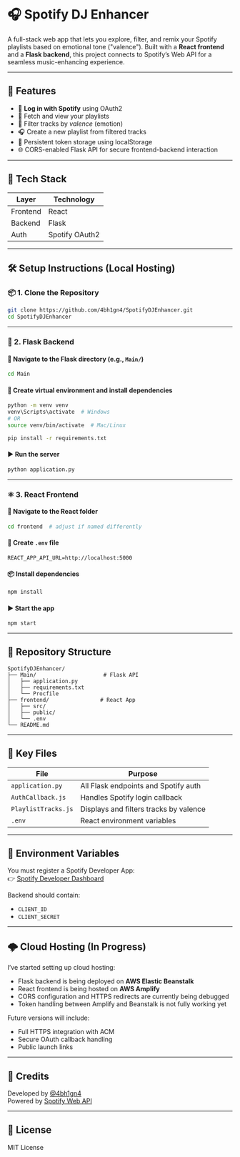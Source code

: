 # 🎧 Spotify DJ Enhancer

A full-stack web app that lets you explore, filter, and remix your Spotify playlists based on emotional tone ("valence"). Built with a **React frontend** and a **Flask backend**, this project connects to Spotify’s Web API for a seamless music-enhancing experience.

---

## 🚀 Features

- 🎵 **Log in with Spotify** using OAuth2
- 📂 Fetch and view your playlists
- 🧠 Filter tracks by *valence* (emotion)
- 🎧 Create a new playlist from filtered tracks
- 🔄 Persistent token storage using localStorage
- 🌐 CORS-enabled Flask API for secure frontend-backend interaction

---

## 🧱 Tech Stack

| Layer     | Technology                          |
|-----------|--------------------------------------|
| Frontend  | React                                |
| Backend   | Flask                                |
| Auth      | Spotify OAuth2                       |

---

## 🛠️ Setup Instructions (Local Hosting)

### 📦 1. Clone the Repository

```bash
git clone https://github.com/4bh1gn4/SpotifyDJEnhancer.git
cd SpotifyDJEnhancer
```

---

### 🧪 2. Flask Backend

#### 📁 Navigate to the Flask directory (e.g., `Main/`)

```bash
cd Main
```

#### 🐍 Create virtual environment and install dependencies

```bash
python -m venv venv
venv\Scripts\activate  # Windows
# OR
source venv/bin/activate  # Mac/Linux

pip install -r requirements.txt
```

#### ▶️ Run the server

```bash
python application.py
```

---

### ⚛️ 3. React Frontend

#### 📁 Navigate to the React folder

```bash
cd frontend  # adjust if named differently
```

#### 📂 Create `.env` file

```
REACT_APP_API_URL=http://localhost:5000
```

#### 📦 Install dependencies

```bash
npm install
```

#### ▶️ Start the app

```bash
npm start
```

---

## 📁 Repository Structure

```
SpotifyDJEnhancer/
├── Main/                     # Flask API
│   ├── application.py
│   ├── requirements.txt
│   └── Procfile
├── frontend/                # React App
│   ├── src/
│   ├── public/
│   └── .env
└── README.md
```

---

## 🧠 Key Files

| File                | Purpose                               |
|---------------------|---------------------------------------|
| `application.py`    | All Flask endpoints and Spotify auth  |
| `AuthCallback.js`   | Handles Spotify login callback        |
| `PlaylistTracks.js` | Displays and filters tracks by valence|
| `.env`              | React environment variables           |

---

## 🔐 Environment Variables

You must register a Spotify Developer App:  
👉 [Spotify Developer Dashboard](https://developer.spotify.com/dashboard)

Backend should contain:
- `CLIENT_ID`
- `CLIENT_SECRET`

---

## 🌩️ Cloud Hosting (In Progress)

I’ve started setting up cloud hosting:

- Flask backend is being deployed on **AWS Elastic Beanstalk**
- React frontend is being hosted on **AWS Amplify**
- CORS configuration and HTTPS redirects are currently being debugged
- Token handling between Amplify and Beanstalk is not fully working yet

Future versions will include:
- Full HTTPS integration with ACM
- Secure OAuth callback handling
- Public launch links

---

## 🙌 Credits

Developed by [@4bh1gn4](https://github.com/4bh1gn4)  
Powered by [Spotify Web API](https://developer.spotify.com)

---

## 📜 License

MIT License
